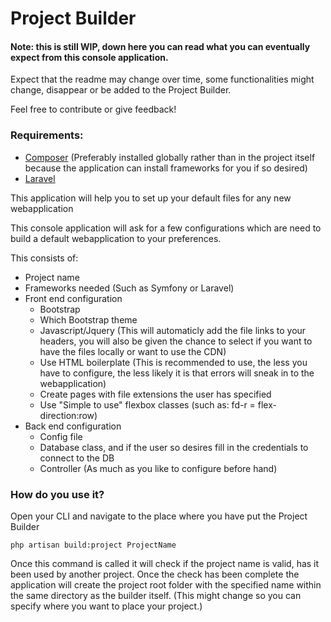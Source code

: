 <h1>Project Builder</h1>

<h4>Note: this is still WIP, down here you can read what you can eventually expect from this console application.</h4>

<p>Expect that the readme may change over time, some functionalities might change, disappear or be added to the Project Builder.</p>

<p>Feel free to contribute or give feedback!</p>

<h3>Requirements:</h3>
<ul>
<li><a href="https://getcomposer.org/download/">Composer</a> (Preferably installed globally rather than in the project itself because the application can install frameworks for you if so desired)</li>
<li><a href="https://laravel.com/docs/5.7/installation">Laravel</a></li>
</ul>

<p>This application will help you to set up your default files for any new webapplication</p>

<p>This console application will ask for a few configurations which are need to build a default webapplication to your preferences.</p>
<p>This consists of:</p>
<ul>
<li>Project name</li>
<li>Frameworks needed (Such as Symfony or Laravel)</li>
<li>Front end configuration
    <ul>
    <li>Bootstrap</li>
    <li>Which Bootstrap theme</li>
    <li>Javascript/Jquery (This will automaticly add the file links to your headers, you will also be given the chance to select if you want to have the files locally or want to use the CDN)</li>
    <li>Use HTML boilerplate (This is recommended to use, the less you have to configure, the less likely it is that errors will sneak in to the webapplication)</li>
    <li>Create pages with file extensions the user has specified</li>
    <li>Use "Simple to use" flexbox classes (such as: fd-r = flex-direction:row)</li>
    </ul>
</li>
<li>Back end configuration
    <ul>
    <li>Config file</li>
    <li>Database class, and if the user so desires fill in the credentials to connect to the DB</li>
    <li>Controller (As much as you like to configure before hand)</li>
    </ul>
</li>
</ul>

<h3> How do you use it? </h3>
<p> Open your CLI and navigate to the place where you have put the Project Builder </p>

```php artisan build:project ProjectName```

<p> Once this command is called it will check if the project name is valid, has it been used by another project.
Once the check has been complete the application will create the project root folder with the specified name within the same directory as the builder itself. (This might change so you can specify where you want to place your project.)</p>
